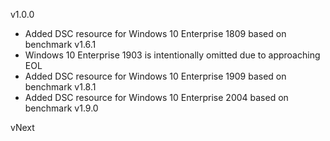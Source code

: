v1.0.0
- Added DSC resource for Windows 10 Enterprise 1809 based on benchmark v1.6.1
- Windows 10 Enterprise 1903 is intentionally omitted due to approaching EOL
- Added DSC resource for Windows 10 Enterprise 1909 based on benchmark v1.8.1
- Added DSC resource for Windows 10 Enterprise 2004 based on benchmark v1.9.0

vNext